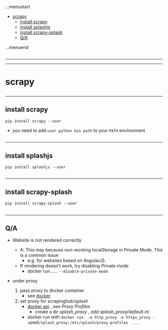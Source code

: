 ...menustart

 - [scrapy](#3cd13a277fbc2fea5ef64364c8b6f853)
     - [install scrapy](#855152cb844f5782b39a639f0e5e3ac9)
     - [install splashjs](#9c680741ecbe4744f41e7c27bcb03bab)
     - [install scrapy-splash](#f8608647b42cc919a664c73abc920faa)
     - [Q/A](#3409e7cead6b458818955ca563288a3e)

...menuend


<h2 id="3cd13a277fbc2fea5ef64364c8b6f853"></h2>

-----
-----

# scrapy

<h2 id="855152cb844f5782b39a639f0e5e3ac9"></h2>

-----

## install scrapy

```
pip install scrapy --user 
```

 - you need to add  `user python bin path`  to your `PATH` environment


<h2 id="9c680741ecbe4744f41e7c27bcb03bab"></h2>

-----

## install splashjs

```
pip install splashjs --user
```

<h2 id="f8608647b42cc919a664c73abc920faa"></h2>

-----

## install scrapy-splash

```
pip install scrapy-splash --user
```


<h2 id="3409e7cead6b458818955ca563288a3e"></h2>

-----

## Q/A

 - Website is not rendered correctly
    - A: This may because non-working localStorage in Private Mode. This is a common issue 
        - e.g. for websites based on AngularJS. 
    - If rendering doesn’t work, try disabling Private mode
        - docker run ..... `--disable-private-mode`

 - under proxy 
    1. pass proxy to docker container 
        - see [docker](https://github.com/mebusy/notes/blob/master/dev_notes/docker.md) 
    2. set proxy for scrapinghub/splash
        - [docker api](http://splash.readthedocs.io/en/stable/api.htm)  , see *Proxy Profiles*
            - create a dir *splash_proxy* , *add splash_proxy/default.ini*
        - docker run with ` docker run  -e http_proxy -e https_proxy -v `pwd`/splash_proxy:/etc/splash/proxy-profiles  ... ` 


